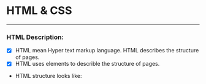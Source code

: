 # HTML & CSS
--- 

### HTML Description:
- [x] HTML mean Hyper text markup language. HTML describes the structure of pages.
- [x] HTML uses elements to describle the structure of pages.
- HTML structure looks like:
    > <html>
      <body>
      <h1><h1>
      <p></p>
      <h2></h2>
      <p></p> 
      </body>
      </html>